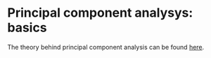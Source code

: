 # Principal component analysys: basics

The theory behind principal component analysis can be found [here](https://numxl.com/blogs/principal-component-analysis-pca-101/).
